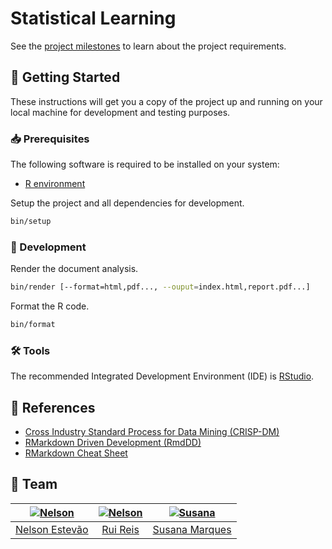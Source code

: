 [nelson]: https://github.com/nelsonmestevao
[nelson-pic]: https://github.com/nelsonmestevao.png?size=120
[rui]: https://github.com/Syrayse
[rui-pic]: https://github.com/Syrayse.png?size=120
[susana]: https://github.com/SusanaMarques
[susana-pic]: https://github.com/SusanaMarques.png?size=120

# Statistical Learning

See the [project
milestones](https://gitlab.com/mieiuminho/ds/aa1/iae/-/milestones) to learn
about the project requirements.

## :rocket: Getting Started

These instructions will get you a copy of the project up and running on your
local machine for development and testing purposes.

### :inbox_tray: Prerequisites

The following software is required to be installed on your system:

- [R environment](https://www.r-project.org/)

Setup the project and all dependencies for development.

```sh
bin/setup
```

### :hammer: Development

Render the document analysis.

```sh
bin/render [--format=html,pdf..., --ouput=index.html,report.pdf...]
```

Format the R code.

```sh
bin/format
```

### :hammer_and_wrench: Tools

The recommended Integrated Development Environment (IDE) is
[RStudio](https://rstudio.com/products/rstudio/).

## :link: References

- [Cross Industry Standard Process for Data Mining (CRISP-DM)](https://www.the-modeling-agency.com/crisp-dm.pdf)
- [RMarkdown Driven Development (RmdDD)](https://emilyriederer.netlify.app/post/rmarkdown-driven-development/)
- [RMarkdown Cheat Sheet](https://rstudio.com/wp-content/uploads/2016/03/rmarkdown-cheatsheet-2.0.pdf)

## :busts_in_silhouette: Team

| [![Nelson][nelson-pic]][nelson] | [![Nelson][rui-pic]][rui] | [![Susana][susana-pic]][susana] |
| :-----------------------------: | :-----------------------: | :-----------------------------: |
|    [Nelson Estevão][nelson]     |      [Rui Reis][rui]      |    [Susana Marques][susana]     |
